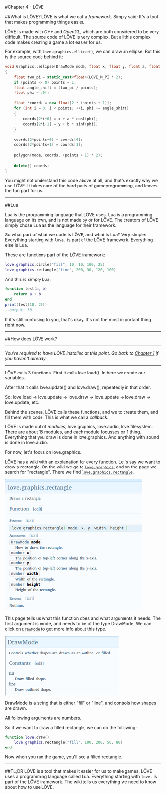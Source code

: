 #Chapter 4 - LÖVE

##What is LÖVE?
LÖVE is what we call a *framework*. Simply said: It's a tool that makes programming things easier.

LÖVE is made with *C++* and *OpenGL*, which are both considered to be very difficult. The source code of LÖVE is very complex. But all this complex code makes creating a game a lot easier for us.

For example, with ``love.graphics.ellipse()``, we can draw an ellipse. But this is the source code behind it:

```cpp
void Graphics::ellipse(DrawMode mode, float x, float y, float a, float b, int points)
{
	float two_pi = static_cast<float>(LOVE_M_PI * 2);
	if (points <= 0) points = 1;
	float angle_shift = (two_pi / points);
	float phi = .0f;

	float *coords = new float[2 * (points + 1)];
	for (int i = 0; i < points; ++i, phi += angle_shift)
	{
		coords[2*i+0] = x + a * cosf(phi);
		coords[2*i+1] = y + b * sinf(phi);
	}

	coords[2*points+0] = coords[0];
	coords[2*points+1] = coords[1];

	polygon(mode, coords, (points + 1) * 2);

	delete[] coords;
}
```

You might not understand this code above at all, and that's exactly why we use LÖVE. It takes care of the hard parts of gameprogramming, and leaves the fun part for us.

___

##Lua

Lua is the programming language that LÖVE uses. Lua is a programming language on its own, and is not made by or for LÖVE. The creators of LÖVE simply chose Lua as the language for their framework.

So what part of what we code is LÖVE, and what is Lua? Very simple: Everything starting with ``love.`` is part of the LÖVE framework. Everything else is Lua.

These are functions part of the LÖVE framework:
```lua
love.graphics.circle("fill", 10, 10, 100, 25)
love.graphics.rectangle("line", 200, 30, 120, 100)
```

And this is simply Lua:
```lua
function test(a, b)
	return a + b
end
print(test(10, 20))
--output: 30
```
If it's still confusing to you, that's okay. It's not the most important thing right now.

___


##How does LÖVE work?

___

*You're required to have LÖVE installed at this point. Go back to [Chapter 1](1) if you haven't already.*
___

LÖVE calls 3 functions. First it calls love.load(). In here we create our variables.

After that it calls love.update() and love.draw(), repeatedly in that order.

So: love.load -> love.update -> love.draw -> love.update -> love.draw -> love.update, etc.

Behind the scenes, LÖVE calls these functions, and we to create them, and fill them with code. This is what we call a *callback*.

LÖVE is made out of *modules*, love.graphics, love.audio, love.filesystem. There are about 15 modules, and each module focusses on 1 thing. Everything that you draw is done in love.graphics. And anything with sound is done in love.audio.

For now, let's focus on love.graphics.

LÖVE has a [wiki](https://www.love2d.org/wiki/Main_Page) with an explanation for every function. Let's say we want to draw a rectangle. On the wiki we go to  [``love.graphics``](https://www.love2d.org/wiki/love.graphics), and on the page we search for "rectangle". There we find [``love.graphics.rectangle``](https://www.love2d.org/wiki/love.graphics.rectangle).

[![](/images/book/4/rectangle.png "love2d.org/wiki/love.graphics.rectangle")](https://www.love2d.org/wiki/love.graphics.rectangle)

This page tells us what this function does and what arguments it needs. The first argument is mode, and needs to be of the type DrawMode. We can click on [``DrawMode``](https://www.love2d.org/wiki/DrawMode) to get more info about this type.

[![](/images/book/4/drawmode.png "love2d.org/wiki/DrawMode")](https://www.love2d.org/wiki/DrawMode)

DrawMode is a string that is either "fill" or "line", and controls how shapes are drawn.

All following arguments are numbers.

So if we want to draw a filled rectangle, we can do the following:
```lua
function love.draw()
	love.graphics.rectangle("fill", 100, 200, 50, 80)
end
```

Now when you run the game, you'll see a filled rectangle.

___

##TL;DR
LÖVE is a tool that makes it easier for us to make games. LÖVE uses a programming language called Lua. Everything starting with ``love.`` is part of the LÖVE framework. The wiki tells us everything we need to know about how to use LÖVE.